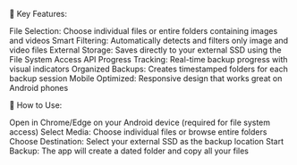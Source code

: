 🌟 Key Features:

File Selection: Choose individual files or entire folders containing images and videos
Smart Filtering: Automatically detects and filters only image and video files
External Storage: Saves directly to your external SSD using the File System Access API
Progress Tracking: Real-time backup progress with visual indicators
Organized Backups: Creates timestamped folders for each backup session
Mobile Optimized: Responsive design that works great on Android phones

📱 How to Use:

Open in Chrome/Edge on your Android device (required for file system access)
Select Media: Choose individual files or browse entire folders
Choose Destination: Select your external SSD as the backup location
Start Backup: The app will create a dated folder and copy all your files
